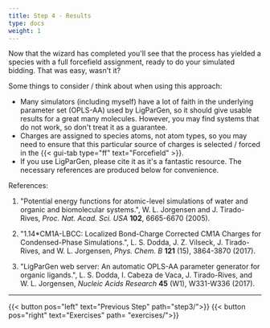 ```yaml
---
title: Step 4 - Results
type: docs
weight: 1
---
```


Now that the wizard has completed you'll see that the process has yielded a species with a full forcefield assignment, ready to do your simulated bidding. That was easy, wasn't it?

Some things to consider / think about when using this approach:

- Many simulators (including myself) have a lot of faith in the underlying parameter set (OPLS-AA) used by LigParGen, so it should give usable results for a great many molecules. However, you may find systems that do not work, so don't treat it as a guarantee.
- Charges are assigned to species atoms, not atom types, so you may need to ensure that this particular source of charges is selected / forced in the {{< gui-tab type="ff" text="Forcefield" >}}.
- If you use LigParGen, please cite it as it's a fantastic resource. The necessary references are produced below for convenience.

References:
1. "Potential energy functions for atomic-level simulations of water and organic and biomolecular systems.", W. L. Jorgensen and J. Tirado-Rives, _Proc. Nat. Acad. Sci. USA_ **102**, 6665-6670 (2005).

2. "1.14\*CM1A-LBCC: Localized Bond-Charge Corrected CM1A Charges for Condensed-Phase Simulations.", L. S. Dodda, J. Z. Vilseck, J. Tirado-Rives, and W. L. Jorgensen, _Phys. Chem. B_ **121** (15), 3864-3870 (2017).

3. "LigParGen web server: An automatic OPLS-AA parameter generator for organic ligands.", L. S. Dodda, I. Cabeza de Vaca, J. Tirado-Rives, and W. L. Jorgensen, _Nucleic Acids Research_ **45** (W1), W331-W336 (2017).

* * *
{{< button pos="left" text="Previous Step" path="step3/">}}
{{< button pos="right" text="Exercises" path= "exercises/">}}
